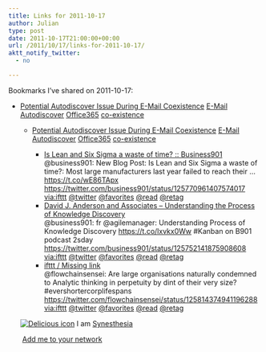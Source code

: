```yaml
---
title: Links for 2011-10-17
author: Julian
type: post
date: 2011-10-17T21:00:00+00:00
url: /2011/10/17/links-for-2011-10-17/
aktt_notify_twitter:
  - no

---
```

Bookmarks I&#8217;ve shared on 2011-10-17:

  * [Potential Autodiscover Issue During E-Mail Coexistence][1] 
    [E-Mail][2] [Autodiscover][3] [Office365][4] [co-existence][5] </li> 
    
      * [Potential Autodiscover Issue During E-Mail Coexistence][6] 
        [E-Mail][2] [Autodiscover][3] [Office365][4] [co-existence][5] </li> 
        
          * [Is Lean and Six Sigma a waste of time? :: Business901][7]  
            @business901: New Blog Post: Is Lean and Six Sigma a waste of time?: Most large manufacturers last year failed to reach their &#8230; https://t.co/wE86TApx https://twitter.com/business901/status/125770961407574017  
            [via:ifttt][8]  [@twitter][9]  [@favorites][10]  [@read][11]  [@retag][12] 
          * [David J. Anderson and Associates &#8211; Understanding the Process of Knowledge Discovery][13]  
            @business901: fr @agilemanager: Understanding Process of Knowledge Discovery https://t.co/lxvkx0Ww #Kanban on B901 podcast 2sday https://twitter.com/business901/status/125752141875908608  
            [via:ifttt][8]  [@twitter][9]  [@favorites][10]  [@read][11]  [@retag][12] 
          * [ifttt / Missing link][14]  
            @flowchainsensei: Are large organisations naturally condemned to Analytic thinking in perpetuity by dint of their very size? #evershortercorplifespans https://twitter.com/flowchainsensei/status/125814374941196288  
            [via:ifttt][8]  [@twitter][9]  [@favorites][10]  [@read][11]  [@retag][12] </ul> 
        
        <p class="deliciouslink">
          <a href="https://del.icio.us/synesthesia" title="See all my bookmarks on del.icio.us"><img src="https://www.synesthesia.co.uk/images/deliciousicon.jpg" alt="Delicious icon" /></a>&nbsp;I am <a href="https://del.icio.us/synesthesia" title="See all my bookmarks on del.icio.us">Synesthesia</a>
        </p>
        
        <p class="deliciouslink">
          <a href="https://del.icio.us/network?add=synesthesia" title="Add me to your del.icio.us network"><img src="https://www.synesthesia.co.uk/images/add.gif" alt="" /></a>&nbsp;<a href="https://del.icio.us/network?add=synesthesia" title="Add me to your del.icio.us network">Add me to your network</a>
        </p>

 [1]: https://social.technet.microsoft.com/Forums/en-US/onlineservicesmigrationandcoexistence/thread/d6c69c69-6524-493b-a0c6-21c79e146ce7/
 [2]: https://www.delicious.com/synesthesia/E-Mail
 [3]: https://www.delicious.com/synesthesia/Autodiscover
 [4]: https://www.delicious.com/synesthesia/Office365
 [5]: https://www.delicious.com/synesthesia/co-existence
 [6]: https://social.technet.microsoft.com/Forums/en-US/onlineservicesmigrationandcoexistence/thread/d6c69c69-6524-493b-a0c6-21c79e146ce7
 [7]: https://business901.com/blog1/is-lean-and-six-sigma-a-waste-of-time/?utm_source=feedburner&utm_medium=feed&utm_campaign=Feed:+BUSINESS901/aZwl+(Business901)
 [8]: https://www.delicious.com/synesthesia/via%3Aifttt
 [9]: https://www.delicious.com/synesthesia/+%40twitter
 [10]: https://www.delicious.com/synesthesia/+%40favorites
 [11]: https://www.delicious.com/synesthesia/+%40read
 [12]: https://www.delicious.com/synesthesia/+%40retag
 [13]: https://agilemanagement.net/index.php/Blog/understanding_the_process_of_knowledge_discovery/
 [14]: https://ifttt.com/missing_link?1318833928